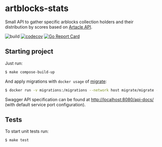 # artblocks-stats

Small API to gather specific arblocks collection holders and their distribution by scores based on [Artacle API](https://artacle.github.io/api-docs/).

![build](https://github.com/zd4r/artblocks-stats/actions/workflows/main.yml/badge.svg)
[![codecov](https://codecov.io/gh/zd4r/artblocks-stats/branch/main/graph/badge.svg?token=5KTBZW0IH6)](https://codecov.io/gh/zd4r/artblocks-stats)
[![Go Report Card](https://goreportcard.com/badge/github.com/zd4rova/artblocks-stats)](https://goreportcard.com/report/github.com/zd4rova/artblocks-stats)
## Starting project
Just run:
```bash
$ make compose-build-up
```
And apply migrations with `docker usage` of [migrate](https://github.com/golang-migrate/migrate):
```bash
$ docker run -v migrations:/migrations --network host migrate/migrate -path=/migrations/ -database 'postgres://user:pass@localhost:5432/holders?sslmode=disable' up
```
Swagger API specification can be found at [http://localhost:8080/api-docs/](http://localhost:8080/api-docs/) (with default service port configuration).
## Tests
To start unit tests run:
```bash
$ make test
```